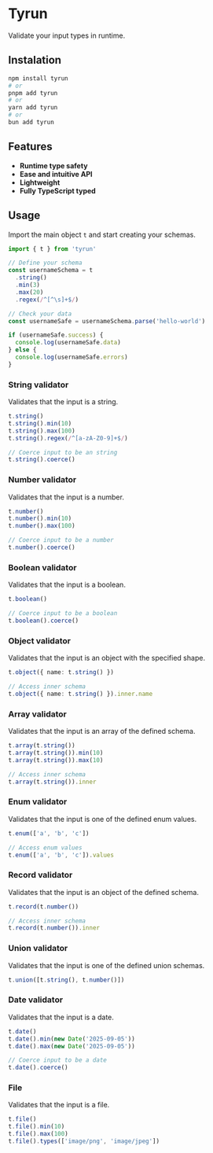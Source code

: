 # Tyrun

Validate your input types in runtime.

## Instalation

```bash
npm install tyrun
# or
pnpm add tyrun
# or
yarn add tyrun
# or
bun add tyrun
```

## Features

- **Runtime type safety**
- **Ease and intuitive API**
- **Lightweight**
- **Fully TypeScript typed**

## Usage

Import the main object `t` and start creating your schemas.

```ts
import { t } from 'tyrun'

// Define your schema
const usernameSchema = t
  .string()
  .min(3)
  .max(20)
  .regex(/^[^\s]+$/)

// Check your data
const usernameSafe = usernameSchema.parse('hello-world')

if (usernameSafe.success) {
  console.log(usernameSafe.data)
} else {
  console.log(usernameSafe.errors)
}
```

### String validator

Validates that the input is a string.

```ts
t.string()
t.string().min(10)
t.string().max(100)
t.string().regex(/^[a-zA-Z0-9]+$/)

// Coerce input to be an string
t.string().coerce()
```

### Number validator

Validates that the input is a number.

```ts
t.number()
t.number().min(10)
t.number().max(100)

// Coerce input to be a number
t.number().coerce()
```

### Boolean validator

Validates that the input is a boolean.

```ts
t.boolean()

// Coerce input to be a boolean
t.boolean().coerce()
```

### Object validator

Validates that the input is an object with the specified shape.

```ts
t.object({ name: t.string() })

// Access inner schema
t.object({ name: t.string() }).inner.name
```

### Array validator

Validates that the input is an array of the defined schema.

```ts
t.array(t.string())
t.array(t.string()).min(10)
t.array(t.string()).max(10)

// Access inner schema
t.array(t.string()).inner
```

### Enum validator

Validates that the input is one of the defined enum values.

```ts
t.enum(['a', 'b', 'c'])

// Access enum values
t.enum(['a', 'b', 'c']).values
```

### Record validator

Validates that the input is an object of the defined schema.

```ts
t.record(t.number())

// Access inner schema
t.record(t.number()).inner
```

### Union validator

Validates that the input is one of the defined union schemas.

```ts
t.union([t.string(), t.number()])
```

### Date validator

Validates that the input is a date.

```ts
t.date()
t.date().min(new Date('2025-09-05'))
t.date().max(new Date('2025-09-05'))

// Coerce input to be a date
t.date().coerce()
```

### File

Validates that the input is a file.

```ts
t.file()
t.file().min(10)
t.file().max(100)
t.file().types(['image/png', 'image/jpeg'])
```
